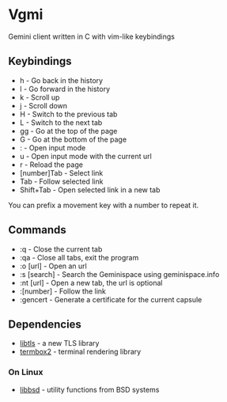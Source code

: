 # Vgmi

Gemini client written in C with vim-like keybindings

## Keybindings

* h  - Go back in the history
* l  - Go forward in the history
* k  - Scroll up
* j  - Scroll down
* H  - Switch to the previous tab
* L  - Switch to the next tab
* gg - Go at the top of the page
* G  - Go at the bottom of the page
* :  - Open input mode
* u  - Open input mode with the current url
* r  - Reload the page
* [number]Tab - Select link
* Tab - Follow selected link
* Shift+Tab - Open selected link in a new tab

You can prefix a movement key with a number to repeat it.

## Commands

* :q		- Close the current tab
* :qa		- Close all tabs, exit the program
* :o [url]	- Open an url
* :s [search]	- Search the Geminispace using geminispace.info
* :nt [url]	- Open a new tab, the url is optional
* :[number]	- Follow the link 
* :gencert	- Generate a certificate for the current capsule

## Dependencies

* [libtls][0] - a new TLS library
* [termbox2][1] - terminal rendering library
### On Linux
* [libbsd][2] - utility functions from BSD systems

[0]: https://git.causal.agency/libretls/about/
[1]: https://github.com/termbox/termbox2
[2]: https://libbsd.freedesktop.org/wiki/
